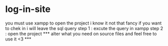 # log-in-site
you must use xampp to open the project
i know it not that fancy
if you want to chek in i will leave the sql query 
step 1 : excute the query in xampp
step 2 : open the project 
*** alter what you need on source files and feel free to use it  <3 ***
